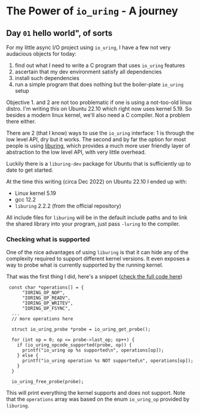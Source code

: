 #  The Power of `io_uring` - A journey

## Day `01` hello world", of sorts

For my little async I/O project using `io_uring`, I have a few not very audacious objects for today:

1. find out what I need to write a C program that uses `io_uring` features
2. ascertain that my dev environment satisfy all dependencies
3. install such dependencies
4. run a simple program that does nothing but the boiler-plate `io_uring` setup


Objective 1. and 2 are not too problematic if one is using a not-too-old linux distro. I'm writing this on Ubuntu 22.10 which right now uses kernel 5.19. So besides a modern linux kernel, we'll also need a C compiler. Not a problem there either.

There are 2 (that I know) ways to use the `io_uring` interface: 1 is through the low level API, dry but it works.
The second and by far the option for most people is using [liburing](https://github.com/axboe/liburing), which provides a much more user friendly layer of abstraction to the low level API, with very little overhead.

Luckily there is a `liburing-dev` package for Ubuntu that is sufficiently up to date to get started.

At the time this writing (circa Dec 2022) on Ubuntu 22.10 I ended up with:
* Linux kernel 5.19
* gcc 12.2
* `liburing` 2.2.2 (from the official repository)

All include files for `liburing` will be in the default include paths and to link the shared library into your program, just pass `-luring` to the compiler.

### Checking what is supported

One of the nice advantages of using `liburing` is that it can hide any of the complexity required to support different kernel versions. It even exposes a way to probe what is currently supported by the running kernel.

That was the first thing I did, here's a snippet ([check the full code here](code/io_uring_probe.c))

```
 const char *operations[] = {
      "IORING_OP_NOP",
      "IORING_OP_READV",
      "IORING_OP_WRITEV",
      "IORING_OP_FSYNC",
  ...
  // more operations here

  struct io_uring_probe *probe = io_uring_get_probe();

  for (int op = 0; op <= probe->last_op; op++) {
    if (io_uring_opcode_supported(probe, op)) {
      printf("io_uring op %s supported\n", operations[op]);
    } else {
      printf("io_uring operation %s NOT supported\n", operations[op]);
    }
  }

  io_uring_free_probe(probe);
```


This will print everything the kernel supports and does not support.
Note that the `operations` array was based on the enum `io_uring_op` provided by `liburing`.
